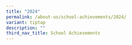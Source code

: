 ```yaml
---
title: "2024"
permalink: /about-us/school-achievements/2024/
variant: tiptap
description: ""
third_nav_title: School Achievements
---
```

